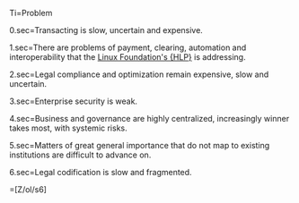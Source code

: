 Ti=Problem

0.sec=Transacting is slow, uncertain and expensive.

1.sec=There are problems of payment, clearing, automation and interoperability that the <a href="http://hyperledger.org">Linux Foundation's {HLP}</a> is addressing.

2.sec=Legal compliance and optimization remain expensive, slow and uncertain.

3.sec=Enterprise security is weak.

4.sec=Business and governance are highly centralized, increasingly winner takes most, with systemic risks.

5.sec=Matters of great general importance that do not map to existing institutions are difficult to advance on.  

6.sec=Legal codification is slow and fragmented. 

=[Z/ol/s6]